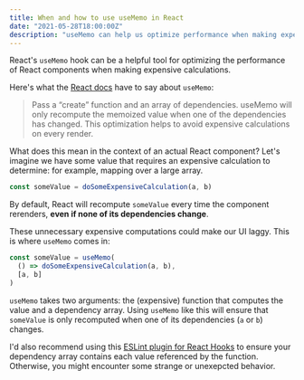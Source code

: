 ```yaml
---
title: When and how to use useMemo in React
date: "2021-05-28T18:00:00Z"
description: "useMemo can help us optimize performance when making expensive calculations."
---
```


React's `useMemo` hook can be a helpful tool for optimizing the performance of
React components when making expensive calculations.

Here's what the [React
docs](https://reactjs.org/docs/hooks-reference.html#usememo) have to say about
`useMemo`:

> Pass a “create” function and an array of dependencies. useMemo will only
> recompute the memoized value when one of the dependencies has changed. This
> optimization helps to avoid expensive calculations on every render.

What does this mean in the context of an actual React component? Let's imagine
we have some value that requires an expensive calculation to determine: for
example, mapping over a large array.

```typescript
const someValue = doSomeExpensiveCalculation(a, b)
```

By default, React will recompute `someValue` every time the component rerenders,
**even if none of its dependencies change**.

These unnecessary expensive computations could make our UI laggy. This is where
`useMemo` comes in: 

```typescript
const someValue = useMemo(
  () => doSomeExpensiveCalculation(a, b),
  [a, b]
)
```

`useMemo` takes two arguments: the (expensive) function that computes the value
and a dependency array. Using `useMemo` like this will ensure that `someValue`
is only recomputed when one of its dependencies (`a` or `b`) changes.

I'd also recommend using this [ESLint plugin for React
Hooks](https://reactjs.org/docs/hooks-rules.html#eslint-plugin) to ensure your
dependency array contains each value referenced by the function. Otherwise, you
might encounter some strange or unexepcted behavior.
